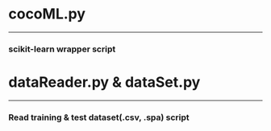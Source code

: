 # cocoML.py

------

### scikit-learn wrapper script



# dataReader.py & dataSet.py

------

### Read training & test dataset(.csv, .spa) script